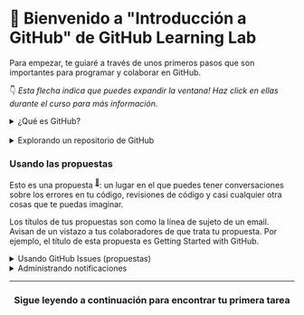 # :wave: Bienvenido a "Introducción a  GitHub" de GitHub Learning Lab

Para empezar, te guiaré a través de unos primeros pasos que son importantes para programar y colaborar en GitHub. 

:point_down: _Esta flecha indica que puedes expandir la ventana! Haz click en ellas durante el curso para más información._
<details><summary>¿Qué es GitHub?</summary>
<hr>
  
## ¿Qué es GitHub?

¡Me alegra que lo hayas preguntado! Muchas personas usan GitHub porque quieren contribuir a proyectos de código abierto <sup>[:book:](https://help.github.com/articles/github-glossary/#open-source)</sup>, o porque son invitados por compañeros de trabajo o de clase que usan GitHub en sus proyectos. ¿Por qué la gente usa GitHub en sus proyectos?

**En esencia, GitHub es una plataforma de colaboración.**

Desde software hasta documentos legales, puedes contar con GitHub para ayudarte a hacer tu mejor trabajo con las herramientas de colaboración y seguridad que tu equipo necesita. Con GitHub, puedes mantener proyectos completamente privados, invitar al mundo a colaborar y optimizar cada paso de tu proyecto.  

**GitHub también es una poderosa herramienta de versión de control.**

GitHub usa Git <sup>[:book:](https://help.github.com/articles/github-glossary/#git)</sup>, el software de control de versión más popular para rastrear cada contribución y colaborador <sup>[:book:](https://help.github.com/articles/github-glossary/#contributor)</sup> de tu proyecto--de esta manera sabrás exactamente de dónde vino cada línea de código de tu proyecto.

**GitHub ayuda a las personas a hacer mucho más.**

La gente usa GitHub para construir varias de las tecnologías más avanzadas del mundo. Ya sea que estes visualizando datos o construyendo un nuevo juego, hay una comunidad entera y un set de herramientas en GitHub que te puedan llevar al siguiente nivel. Este curso empieza con lo básico pero ¡profundizaremos el resto después!

:tv: [Video: ¿Qué es GitHub?](https://www.youtube.com/watch?v=w3jLJU7DT5E)
<hr>
</details><br>

<details><summary>Explorando un repositorio de GitHub</summary>
<hr>

## Explorando un repositorio de GitHub

:tv: [Video: Explorando un repositorio](https://www.youtube.com/watch?v=R8OAwrcMlRw)

### Más características

El video cubre algunas de las características usadas con mayor frequencia. Aquí hay otras cosas que puedes encontrar en los repositorios de GitHub:

- Tableros para el proyecto: Crear un tablero estilo Kanban para seguir tus tareas dentro de GitHub 
- Wiki: Crea y guarda documetación relevante acerca de tu proyecto. 
- Estadísticas: Ve un menú desplegable que contiene enlaces a herramientas de análisis para tu repositorio, que incluyen:
  - Pulso: Encuentra información sobre el trabajo que ha sido completado y el trabajo que está en progreso en este panel del proyecto.
  - Gráficas: Las gráficas proporcionan una vista más granular de la actividad del repositorio, incluyendo quién contribuyó al repositorio, quién lo bifurcó y cuándo completaron el trabajo.

### Archivos especiales

En el video aprendiste sobre un archivo especial llamado README.md. Aquí hay una lista de algunos otros archivos especiales que puedes añadir a tus repositorios:

- CONTRIBUTING.md: El archivo `CONTRIBUTING.md` es usado para describir el proceso para contribuir al repositorio. Un link al archivo `CONTRIBUTING.md` es mostrado cada vez que alguien crea una nueva propuesta o una solicitud de extracción. 
- ISSUE_TEMPLATE.md: El archivo `ISSUE_TEMPLATE.md` lo puedes usar para prellenar el cuerpo de una propuesta. Por ejemplo, si siempres necesitas el mismo tipo de información para reportar errores puedes incluirlo en la plantilla de tu propuesta y cada nueva propuesta será abierta con el texto que has recomendado para empezar.  

<hr>
</details>

### Usando las propuestas
Esto es una propuesta <sup>[:book:](https://help.github.com/articles/github-glossary/#issue)</sup>: un lugar en el que puedes tener conversaciones sobre los errores en tu código, revisiones de código y casi cualquier otra cosas que te puedas imaginar. 

Los títulos de tus propuestas son como la línea de sujeto de un email. Avisan de un vistazo a tus colaboradores de que trata tu propuesta. Por ejemplo, el título de esta propuesta es Getting Started with GitHub.

<details><summary>Usando GitHub Issues (propuestas)</summary>

## Usando propuestas de GitHub

Las propuestas se usan para discutir ideas, mejoras, tareas y errores. Facilitan la colaboración al:

- Proveer a todos (incluso miembros futuros) con la historia completa en un solo lugar
- Permitirte entrelazar tu propuesta con otras propuestas o una solicitud de extracción <sup>[:book:](https://help.github.com/articles/github-glossary/#pull-request)</sup>
- Crear un registro único y completo de cómo y por qué tomaste ciertas decisiones
- Permitirte atraer fácilmente a las personas y los equipos adecuados a una conversación con @mención
:tv: [Video: Usando propuestas](https://www.youtube.com/watch?v=Zhj46r5D0nQ)

<hr>
</details>

<details><summary>Administrando notificaciones</summary>
<hr>

## Administrando notificaciones

:tv: [Video: Observando, notificaciones, estrellas y explorar](https://www.youtube.com/watch?v=ocQldxF7fMY)

Una vez que hayas comentado en una propuesta o solicitud de extracción, empezarás a recibir notificaciones por email cada vez que haya actividad en tu hilo. 

## Cómo silenciar o dejar de silenciar conversaciones en específico. 

1. Ve a la propuesta o solicitud de extracción
2. Bajo _"Notifications"_, haz click en el botón de **Unsubscribe** a la derecha para silenciar notificaciones o **Subscribe** para dejar de silenciarlas. 

Verás una descripción corta que explica tu estado actual de notificaciones.

### Cómo personalizar notificaciones en Settings

1. Haz click en el ícono de tu perfil
2. Haz click en **Settings**
3. Haz click en **Notifications** desde el menú a tu izquierda y [ajusta tus preferencias de notificaciones](https://help.github.com/articles/managing-notification-delivery-methods/)

### Opciones de notificación de un repositorio

* **Watch**: Recibirás una notificación cuando una nueva propuesta, solicitud de extracción o comentario ha sido publicado y también cuando una propuesta ha sido cerrado o una solicitud de extracción ha sido fusionada.
* **Not watching**: No vas a recibir notificaciones al menos que te hayan mencionado usando @
* **Ignore**: No vas a recibir ningún tipo de notificación sobre este respoitorio

## Cómo revisar las notificaciones de los repositorios que estás observando

1. Haz click en tu ícono de perfil
2. Haz click en **Settings**
3. Haz click en **Notification** desde el menú a tu izquierda
4. Haz click en el link de [repositorios que estás observando](https://github.com/watching)
5. Selecciona la pestaña **Watching**
6. Haz click en el botón de  **Unwatch** para inhabilitar las notificaciones o en **Watch** para habilitarlas. 

<hr>
</details>

<hr>
<h3 align="center">Sigue leyendo a continuación para encontrar tu primera tarea</h3>

